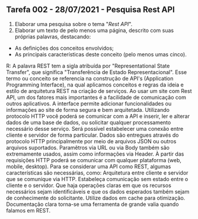 ## Tarefa 002 - 28/07/2021 - Pesquisa Rest API

1. Elaborar uma pesquisa sobre o tema "_Rest API_".
2. Elaborar um texto de pelo menos uma página, descrito com suas próprias palavras, destacando:
* As definições dos conceitos envolvidos;
* As principais características deste conceito (pelo menos umas cinco).

R: A palavra REST tem a sigla atribuída por "Representational State Transfer", que significa "Transferência de Estado Representacional". Esse termo ou conceito se referencia na construção de API's (Application Programming Interface), na qual aplicamos conceitos e regras da ideia e estilo de arquitetura REST na criação de serviços. 
Ao usar um site com Rest API, um dos fatores mais importantes é a facilidade de comunicação com outros aplicativos. A interface permite adicionar funcionalidades ou informações ao site de forma segura e bem arquitetada.
Utilizando protocolo HTTP você poderá se comunicar com a API e inserir, ler e alterar dados de uma base de dados, ou solicitar qualquer processamento necessário desse serviço. Será possível estabelecer uma conexão entre cliente e servidor de forma particular. Dados são entregues através do protocolo HTTP principalmente por meio de arquivos JSON ou outros arquivos suportados. Paramêtros via URL ou via Body também são extremamente usados, assim como informações via Header. À partir das requisições HTTP poderá se comunicar com qualquer plataforma (web, mobile, desktop).
Para se considerar uma API como REST, algumas características são necessárias, como:
    Arquitetura entre cliente e servidor que se comunique via HTTP.
    Estabeleça comunicação sem estado entre o cliente e o servidor.
    Que haja operações claras em que os recursos necessários sejam identificáveis e que os dados esperados também sejam de conhecimente do solicitante.
    Utilize dados em cache para otimização.
    Documentação clara torna-se uma ferramenta de grande valia quando falamos em REST.